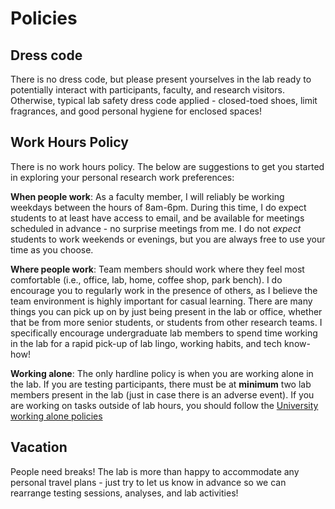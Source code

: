 # Policies

## Dress code
There is no dress code, but please present yourselves in the lab ready to potentially interact with participants, faculty, and research visitors. Otherwise, typical lab safety dress code applied - closed-toed shoes, limit fragrances, and good personal hygiene for enclosed spaces!

## Work Hours Policy
There is no work hours policy. The below are suggestions to get you started in exploring your personal research work preferences:

**When people work**: As a faculty member, I will reliably be working weekdays between the hours of 8am-6pm. During this time, I do expect students to at least have access to email, and be available for meetings scheduled in advance - no surprise meetings from me. I do not *expect* students to work weekends or evenings, but you are always free to use your time as you choose.

**Where people work**: Team members should work where they feel most comfortable (i.e., office, lab, home, coffee shop, park bench). I do encourage you to regularly work in the presence of others, as I believe the team environment is highly important for casual learning. There are many things you can pick up on by just being present in the lab or office, whether that be from more senior students, or students from other research teams. I specifically encourage undergraduate lab members to spend time working in the lab for a rapid pick-up of lab lingo, working habits, and tech know-how!

**Working alone**: The only hardline policy is when you are working alone in the lab. If you are testing participants, there must be at **minimum** two lab members present in the lab (just in case there is an adverse event). If you are working on tasks outside of lab hours, you should follow the [University working alone policies](https://uwaterloo.ca/safety-office/occupational-health-safety/working-alone-guideline)

## Vacation
People need breaks! The lab is more than happy to accommodate any personal travel plans - just try to let us know in advance so we can rearrange testing sessions, analyses, and lab activities!
